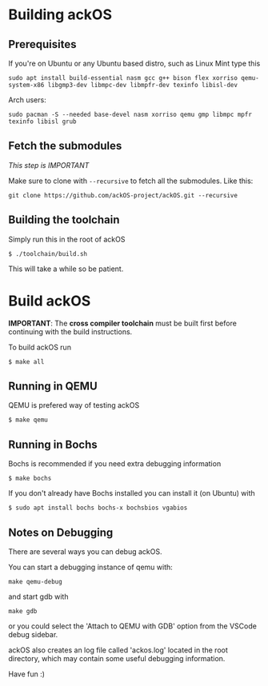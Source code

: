 # Building ackOS

## Prerequisites
If you're on Ubuntu or any Ubuntu based distro, such as Linux Mint type this
```
sudo apt install build-essential nasm gcc g++ bison flex xorriso qemu-system-x86 libgmp3-dev libmpc-dev libmpfr-dev texinfo libisl-dev
```
Arch users:
```
sudo pacman -S --needed base-devel nasm xorriso qemu gmp libmpc mpfr texinfo libisl grub
```

## Fetch the submodules
*This step is IMPORTANT*

Make sure to clone with `--recursive` to fetch all the submodules. Like this:
```
git clone https://github.com/ackOS-project/ackOS.git --recursive
```

## Building the toolchain
Simply run this in the root of ackOS
```
$ ./toolchain/build.sh
```
This will take a while so be patient.

# Build ackOS
**IMPORTANT**: The **cross compiler toolchain** must be built first before continuing with the build instructions.

To build ackOS run
```
$ make all
```

## Running in QEMU
QEMU is prefered way of testing ackOS
```
$ make qemu
```

## Running in Bochs
Bochs is recommended if you need extra debugging information
```
$ make bochs
```

If you don't already have Bochs installed you can install it (on Ubuntu) with

```
$ sudo apt install bochs bochs-x bochsbios vgabios
```

## Notes on Debugging
There are several ways you can debug ackOS.

You can start a debugging instance of qemu with:
```
make qemu-debug
```
and start gdb with 
```
make gdb
```
or you could select the 'Attach to QEMU with GDB' option from the VSCode debug sidebar.

ackOS also creates an log file called 'ackos.log' located in the root directory, which may contain some useful debugging information.

Have fun :)
